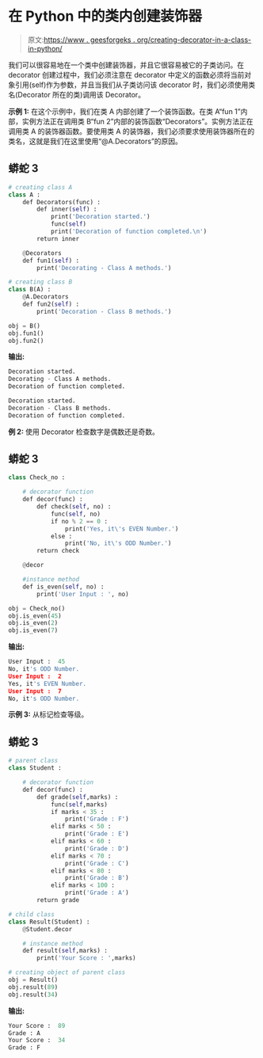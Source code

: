 # 在 Python 中的类内创建装饰器

> 原文:[https://www . geesforgeks . org/creating-decorator-in-a-class-in-python/](https://www.geeksforgeeks.org/creating-decorator-inside-a-class-in-python/)

我们可以很容易地在一个类中创建装饰器，并且它很容易被它的子类访问。在 decorator 创建过程中，我们必须注意在 decorator 中定义的函数必须将当前对象引用(self)作为参数，并且当我们从子类访问该 decorator 时，我们必须使用类名(Decorator 所在的类)调用该 Decorator。

**示例 1:** 在这个示例中，我们在类 A 内部创建了一个装饰函数。在类 A“fun 1”内部，实例方法正在调用类 B“fun 2”内部的装饰函数“Decorators”。实例方法正在调用类 A 的装饰器函数。要使用类 A 的装饰器，我们必须要求使用装饰器所在的类名，这就是我们在这里使用“@A.Decorators”的原因。

## 蟒蛇 3

```py
# creating class A
class A :
    def Decorators(func) :
        def inner(self) :
            print('Decoration started.')
            func(self)
            print('Decoration of function completed.\n')
        return inner

    @Decorators
    def fun1(self) :
        print('Decorating - Class A methods.')

# creating class B
class B(A) :
    @A.Decorators
    def fun2(self) :
        print('Decoration - Class B methods.')

obj = B()
obj.fun1()
obj.fun2()
```

**输出:**

```py
Decoration started.
Decorating - Class A methods.
Decoration of function completed.

Decoration started.
Decoration - Class B methods.
Decoration of function completed.

```

**例 2:** 使用 Decorator 检查数字是偶数还是奇数。

## 蟒蛇 3

```py
class Check_no :

    # decorator function
    def decor(func) :            
        def check(self, no) :
            func(self, no)
            if no % 2 == 0 :
                print('Yes, it\'s EVEN Number.')
            else :
                print('No, it\'s ODD Number.')
        return check

    @decor

    #instance method
    def is_even(self, no) :            
        print('User Input : ', no)

obj = Check_no()
obj.is_even(45)
obj.is_even(2)
obj.is_even(7)
```

**输出:**

```py
User Input :  45
No, it's ODD Number.
User Input :  2
Yes, it's EVEN Number.
User Input :  7
No, it's ODD Number.

```

**示例 3:** 从标记检查等级。

## 蟒蛇 3

```py
# parent class
class Student :            

    # decorator function
    def decor(func) :                
        def grade(self,marks) :
            func(self,marks)
            if marks < 35 :
                print('Grade : F')
            elif marks < 50 :
                print('Grade : E')
            elif marks < 60 :
                print('Grade : D')
            elif marks < 70 :
                print('Grade : C')
            elif marks < 80 :
                print('Grade : B')
            elif marks < 100 :
                print('Grade : A')
        return grade

# child class
class Result(Student) :            
    @Student.decor

    # instance method
    def result(self,marks) :            
        print('Your Score : ',marks)

# creating object of parent class
obj = Result()        
obj.result(89) 
obj.result(34)
```

**输出:**

```py
Your Score :  89
Grade : A
Your Score :  34
Grade : F

```